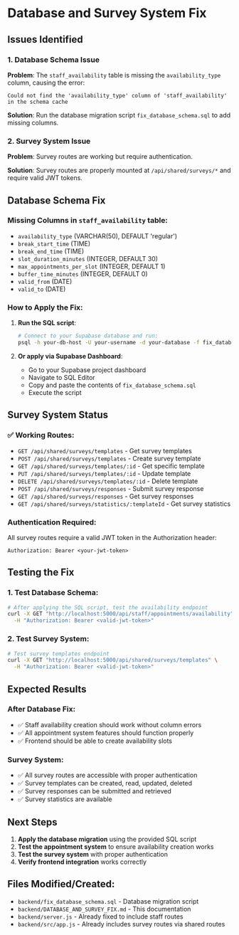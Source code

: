 # Database and Survey System Fix

## Issues Identified

### 1. Database Schema Issue
**Problem**: The `staff_availability` table is missing the `availability_type` column, causing the error:
```
Could not find the 'availability_type' column of 'staff_availability' in the schema cache
```

**Solution**: Run the database migration script `fix_database_schema.sql` to add missing columns.

### 2. Survey System Issue
**Problem**: Survey routes are working but require authentication.

**Solution**: Survey routes are properly mounted at `/api/shared/surveys/*` and require valid JWT tokens.

## Database Schema Fix

### Missing Columns in `staff_availability` table:
- `availability_type` (VARCHAR(50), DEFAULT 'regular')
- `break_start_time` (TIME)
- `break_end_time` (TIME)
- `slot_duration_minutes` (INTEGER, DEFAULT 30)
- `max_appointments_per_slot` (INTEGER, DEFAULT 1)
- `buffer_time_minutes` (INTEGER, DEFAULT 0)
- `valid_from` (DATE)
- `valid_to` (DATE)

### How to Apply the Fix:

1. **Run the SQL script**:
   ```bash
   # Connect to your Supabase database and run:
   psql -h your-db-host -U your-username -d your-database -f fix_database_schema.sql
   ```

2. **Or apply via Supabase Dashboard**:
   - Go to your Supabase project dashboard
   - Navigate to SQL Editor
   - Copy and paste the contents of `fix_database_schema.sql`
   - Execute the script

## Survey System Status

### ✅ Working Routes:
- `GET /api/shared/surveys/templates` - Get survey templates
- `POST /api/shared/surveys/templates` - Create survey template
- `GET /api/shared/surveys/templates/:id` - Get specific template
- `PUT /api/shared/surveys/templates/:id` - Update template
- `DELETE /api/shared/surveys/templates/:id` - Delete template
- `POST /api/shared/surveys/responses` - Submit survey response
- `GET /api/shared/surveys/responses` - Get survey responses
- `GET /api/shared/surveys/statistics/:templateId` - Get survey statistics

### Authentication Required:
All survey routes require a valid JWT token in the Authorization header:
```
Authorization: Bearer <your-jwt-token>
```

## Testing the Fix

### 1. Test Database Schema:
```bash
# After applying the SQL script, test the availability endpoint
curl -X GET "http://localhost:5000/api/staff/appointments/availability" \
  -H "Authorization: Bearer <valid-jwt-token>"
```

### 2. Test Survey System:
```bash
# Test survey templates endpoint
curl -X GET "http://localhost:5000/api/shared/surveys/templates" \
  -H "Authorization: Bearer <valid-jwt-token>"
```

## Expected Results

### After Database Fix:
- ✅ Staff availability creation should work without column errors
- ✅ All appointment system features should function properly
- ✅ Frontend should be able to create availability slots

### Survey System:
- ✅ All survey routes are accessible with proper authentication
- ✅ Survey templates can be created, read, updated, deleted
- ✅ Survey responses can be submitted and retrieved
- ✅ Survey statistics are available

## Next Steps

1. **Apply the database migration** using the provided SQL script
2. **Test the appointment system** to ensure availability creation works
3. **Test the survey system** with proper authentication
4. **Verify frontend integration** works correctly

## Files Modified/Created:
- `backend/fix_database_schema.sql` - Database migration script
- `backend/DATABASE_AND_SURVEY_FIX.md` - This documentation
- `backend/server.js` - Already fixed to include staff routes
- `backend/src/app.js` - Already includes survey routes via shared routes
